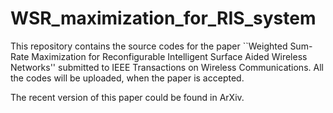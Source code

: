 # WSR_maximization_for_RIS_system
This repository contains the source codes for the paper ``Weighted Sum-Rate Maximization for Reconfigurable Intelligent Surface Aided Wireless Networks'' submitted to IEEE Transactions on Wireless Communications. All the codes will be uploaded, when the paper is accepted.

The recent version of this paper could be found in ArXiv.
